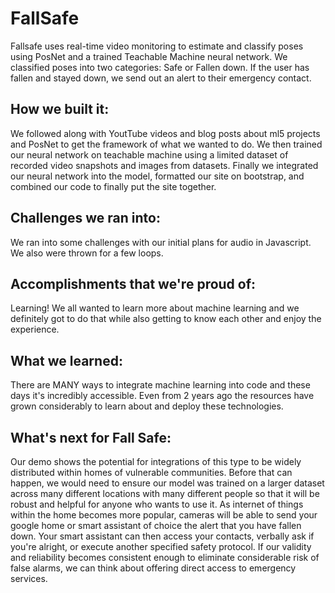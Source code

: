# FallSafe

Fallsafe uses real-time video monitoring to estimate and classify poses using PosNet and a trained Teachable Machine neural network. We classified poses into two categories: Safe or Fallen down. If the user has fallen and stayed down, we send out an alert to their emergency contact.


## How we built it: 

We followed along with YoutTube videos and blog posts about ml5 projects and PosNet to get the framework of what we wanted to do. We then trained our neural network on teachable machine using a limited dataset of recorded video snapshots and images from datasets. Finally we integrated our neural network into the model, formatted our site on bootstrap, and combined our code to finally put the site together.

## Challenges we ran into:

We ran into some challenges with our initial plans for audio in Javascript. We also were thrown for a few loops.

## Accomplishments that we're proud of:

Learning! We all wanted to learn more about machine learning and we definitely got to do that while also getting to know each other and enjoy the experience.

## What we learned:

There are MANY ways to integrate machine learning into code and these days it's incredibly accessible. Even from 2 years ago the resources have grown considerably to learn about and deploy these technologies.

## What's next for Fall Safe:

Our demo shows the potential for integrations of this type to be widely distributed within homes of vulnerable communities. Before that can happen, we would need to ensure our model was trained on a larger dataset across many different locations with many different people so that it will be robust and helpful for anyone who wants to use it. As internet of things within the home becomes more popular, cameras will be able to send your google home or smart assistant of choice the alert that you have fallen down. Your smart assistant can then access your contacts, verbally ask if you're alright, or execute another specified safety protocol. If our validity and reliability becomes consistent enough to eliminate considerable risk of false alarms, we can think about offering direct access to emergency services.
